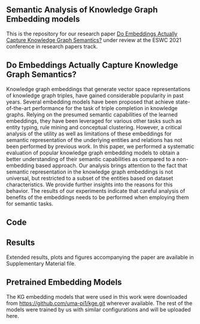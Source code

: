 ## Semantic Analysis of Knowledge Graph Embedding models

This is the repository for our research paper [Do Embeddings Actually Capture Knowledge Graph Semantics?](https://openreview.net/forum?id=vsxYOZoPvne) under review at the ESWC 2021 conference in research papers track.

## Do Embeddings Actually Capture Knowledge Graph Semantics?

Knowledge graph embeddings that generate vector space representations of knowledge graph triples, have gained considerable popularity in past years. Several embedding models have been proposed that achieve state-of-the-art performance for the task of triple completion in knowledge graphs. Relying on the presumed semantic capabilities of the learned embeddings, they have been leveraged for various other tasks such as entity typing, rule mining and conceptual clustering. However, a critical analysis of the utility as well as limitations of these embeddings for semantic representation of the underlying entities and relations has not been performed by previous work. In this paper, we performed a systematic evaluation of popular knowledge graph embedding models to obtain a better understanding of their semantic capabilities as compared to a non-embedding based approach. Our analysis brings attention to the fact that semantic representation in the knowledge graph embeddings is not universal, but restricted to a subset of the entities based on dataset characteristics. We provide further insights into the reasons for this behavior. The results of our experiments indicate that careful analysis of benefits of the embeddings needs to be performed when employing them for semantic tasks. 

## Code 

## Results
Extended results, plots and figures accompanying the paper are available in Supplementary Material file.


## Pretrained Embedding Models
The KG embedding models that were used in this work were downloaded from https://github.com/uma-pi1/kge.git wherever available. The rest of the models were trained by us with similar configurations and will be uploaded here.
